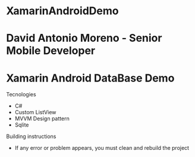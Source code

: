 # XamarinAndroidDemo
# David Antonio Moreno - Senior Mobile Developer
# Xamarin Android DataBase Demo

Tecnologies
- C#
- Custom ListView
- MVVM Design pattern
- Sqlite

Building instructions
- If any error or problem appears, you must clean and rebuild the project
